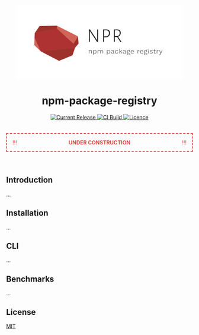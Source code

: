 <div align="center">
  <img width="450" src="./logo.png"> 

  <h1>npm-package-registry</h1>

  <a href="https://hub.docker.com/r/pkgems/npm-package-registry/tags">
    <img src="https://img.shields.io/github/release/pkgems/npm-package-registry.svg" alt="Current Release" />
  </a>
  <a href="https://hub.docker.com/r/pkgems/npm-package-registry/builds">
    <img src="https://img.shields.io/docker/cloud/build/pkgems/npm-package-registry.svg" alt="CI Build">
  </a>
  <a href="https://github.com/pkgems/npm-package-registry/blob/master/license">
    <img src="https://img.shields.io/github/license/pkgems/npm-package-registry.svg" alt="Licence">
  </a>
</div>

<br />
<br />

<div style="display: flex; justify-content: space-between; align-items: center; border: 2px dashed #d74440; padding: 15px;">
  <div style="color: #d74440;">!!!</div>
  <b style="color: #d74440">UNDER CONSTRUCTION </b>
  <div style="color: #d74440;">!!!</div>  
</div>

<br />
<br />

## Introduction
...

## Installation
...

## CLI
...

## Benchmarks
...

## License
[MIT](./license)
